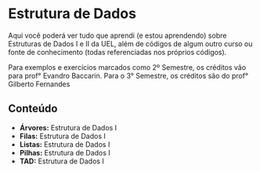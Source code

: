 # Estrutura de Dados

Aqui você poderá ver tudo que aprendi (e estou aprendendo) sobre Estruturas de Dados I e II da UEL, além de códigos de algum outro curso ou fonte de conhecimento (todas referenciadas nos próprios códigos). 

Para exemplos e exercícios marcados como 2º Semestre, os créditos vão para prof° Evandro Baccarin. Para o 3° Semestre, os créditos são do prof° Gilberto Fernandes

## Conteúdo

* **Árvores:** Estrutura de Dados I
* **Filas:** Estrutura de Dados I
* **Listas:** Estrutura de Dados I
* **Pilhas:** Estrutura de Dados I
* **TAD:** Estrutura de Dados I